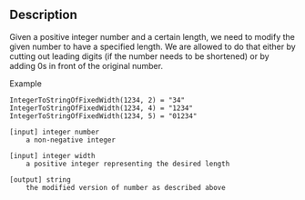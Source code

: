 ## Description

Given a positive integer number and a certain length, we need to modify the given number to have a specified length. We are allowed to do that either by cutting out leading digits (if the number needs to be shortened) or by adding 0s in front of the original number.

Example

    IntegerToStringOfFixedWidth(1234, 2) = "34"
    IntegerToStringOfFixedWidth(1234, 4) = "1234"
    IntegerToStringOfFixedWidth(1234, 5) = "01234"

    [input] integer number
        a non-negative integer

    [input] integer width
        a positive integer representing the desired length

    [output] string
        the modified version of number as described above
